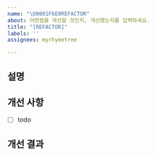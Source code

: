 ```yaml
---
name: "\U0001F6E0️REFACTOR"
about: 어떤점을 개선할 것인지, 개선했는지를 입력하세요.
title: "[REFACTOR]"
labels: ''
assignees: myrhymetree

---
```


## 설명

## 개선 사항
- [ ] todo

## 개선 결과
